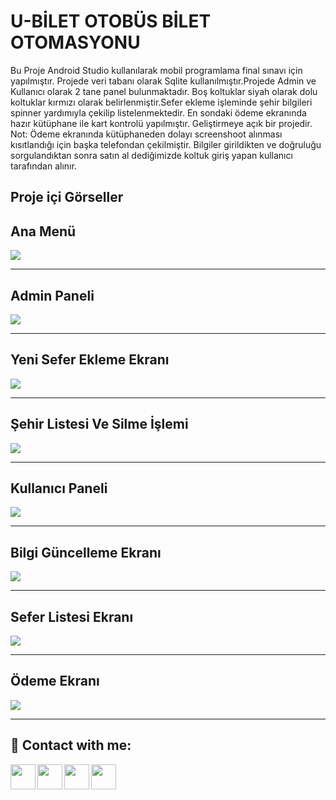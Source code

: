 
# U-BİLET OTOBÜS BİLET OTOMASYONU

Bu Proje Android Studio kullanılarak mobil programlama final sınavı için yapılmıştır. Projede veri tabanı olarak Sqlite kullanılmıştır.Projede Admin ve Kullanıcı olarak 2 tane panel bulunmaktadır. Boş koltuklar siyah olarak dolu koltuklar kırmızı olarak belirlenmiştir.Sefer ekleme işleminde şehir bilgileri spinner yardımıyla çekilip listelenmektedir. En sondaki ödeme ekranında hazır kütüphane ile kart kontrolü yapılmıştır. Geliştirmeye açık bir projedir.
Not: Ödeme ekranında kütüphaneden dolayı screenshoot alınması kısıtlandığı için başka telefondan çekilmiştir. Bilgiler girildikten ve doğruluğu sorgulandıktan sonra satın al dediğimizde koltuk giriş yapan kullanıcı tarafından alınır.

 ## Proje içi Görseller

## Ana Menü
![](https://i.hizliresim.com/scptwig.jpg)


------------

## Admin Paneli
![](https://i.hizliresim.com/3pfiqko.jpg)

------------

## Yeni Sefer Ekleme Ekranı
![](https://i.hizliresim.com/si49pqj.jpg)

------------


## Şehir Listesi Ve Silme İşlemi
![](https://i.hizliresim.com/4ty6cwr.jpg)


------------
## Kullanıcı Paneli
![](https://i.hizliresim.com/faf5j6s.jpg)

------------
## Bilgi Güncelleme Ekranı
![](https://i.hizliresim.com/h7zqile.jpg)

------------
## Sefer Listesi Ekranı
![](https://i.hizliresim.com/ps081wi.jpg)

------------
## Ödeme Ekranı
![](https://i.hizliresim.com/t0huet0.jpg)

------------









## 🔗 Contact with me:

[<img  align="left" width="40" src="https://i.hizliresim.com/exri7bb.png"  />][instagram]
[<img  align="left" width="40" src="https://i.hizliresim.com/f1rgvb3.png"  />][twitter]
[<img align="left"  width="40" src="https://i.hizliresim.com/3hvivrs.png"  />][linkedin]
[<img  align="left" width="40" src="https://i.hizliresim.com/9nz06zq.png"  />][gmail]

[instagram]: https://www.instagram.com/ugurfurkan64/
[twitter]: https://twitter.com/Furkanugur64
[linkedin]: https://www.linkedin.com/in/furkan-ugur64/
[gmail]: mailto:furkanugur64@gmail.com

